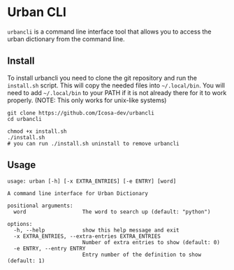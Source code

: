 # Urban CLI

`urbancli` is a command line interface tool that allows you to access the urban dictionary from the command line.

## Install

To install urbancli you need to clone the git repository and run the `install.sh` 
script. This will copy the needed files into `~/.local/bin`. You will need 
to add `~/.local/bin` to your PATH if it is not already there for it to work 
properly. (NOTE: This only works for unix-like systems)

```
git clone https://github.com/Icosa-dev/urbancli
cd urbancli

chmod +x install.sh
./install.sh
# you can run ./install.sh uninstall to remove urbancli 
```

## Usage

```
usage: urban [-h] [-x EXTRA_ENTRIES] [-e ENTRY] [word]

A command line interface for Urban Dictionary

positional arguments:
  word                  The word to search up (default: "python")

options:
  -h, --help            show this help message and exit
  -x EXTRA_ENTRIES, --extra-entries EXTRA_ENTRIES
                        Number of extra entries to show (default: 0)
  -e ENTRY, --entry ENTRY
                        Entry number of the definition to show (default: 1)
```
